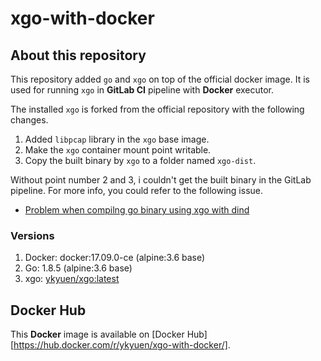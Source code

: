 # xgo-with-docker

## About this repository

This repository added `go` and `xgo` on top of the official docker image. It is used for running `xgo` in **GitLab CI** pipeline with **Docker** executor.

The installed `xgo` is forked from the official repository with the following changes.

1. Added `libpcap` library in the `xgo` base image.
1. Make the `xgo` container mount point writable.
1. Copy the built binary by `xgo` to a folder named `xgo-dist`.

Without point number 2 and 3, i couldn't get the built binary in the GitLab pipeline. For more info, you could refer to the following issue.

- [Problem when compilng go binary using xgo with dind](https://gitlab.com/gitlab-com/support-forum/issues/2620)

### Versions

1. Docker: docker:17.09.0-ce (alpine:3.6 base)
1. Go: 1.8.5 (alpine:3.6 base)
1. xgo: [ykyuen/xgo:latest](https://github.com/ykyuen/xgo)

## Docker Hub

This **Docker** image is available on [Docker Hub][https://hub.docker.com/r/ykyuen/xgo-with-docker/].